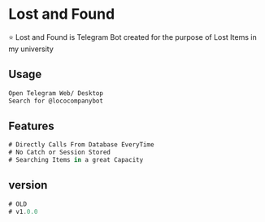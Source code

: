 # Lost and Found

⭐️ Lost and Found is Telegram Bot created for the purpose of Lost Items in my university

## Usage

```bash
Open Telegram Web/ Desktop
Search for @lococompanybot
```

## Features

```Javascript
# Directly Calls From Database EveryTime
# No Catch or Session Stored
# Searching Items in a great Capacity
```

## version

```Javascript
# OLD
# v1.0.0
```
